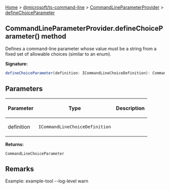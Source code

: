[Home](./index) &gt; [@microsoft/ts-command-line](./ts-command-line.md) &gt; [CommandLineParameterProvider](./ts-command-line.commandlineparameterprovider.md) &gt; [defineChoiceParameter](./ts-command-line.commandlineparameterprovider.definechoiceparameter.md)

## CommandLineParameterProvider.defineChoiceParameter() method

Defines a command-line parameter whose value must be a string from a fixed set of allowable choices (similar to an enum).

<b>Signature:</b>

```typescript
defineChoiceParameter(definition: ICommandLineChoiceDefinition): CommandLineChoiceParameter;
```

## Parameters

|  <p>Parameter</p> | <p>Type</p> | <p>Description</p> |
|  --- | --- | --- |
|  <p>definition</p> | <p>`ICommandLineChoiceDefinition`</p> |  |

<b>Returns:</b>

`CommandLineChoiceParameter`

## Remarks

Example: example-tool --log-level warn

